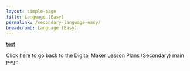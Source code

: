 ```yaml
---
layout: simple-page
title: Language (Easy)
permalink: /secondary-language-easy/
breadcrumb: Language (Easy)
---
```


[test](/placeholder-secondary-language-easy/)

Click [here](/in-schools/digital-maker/lesson-ideas-secondary/) to go back to the Digital Maker Lesson Plans (Secondary) main page.
